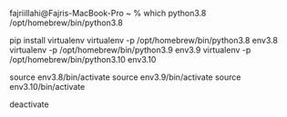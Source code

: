 fajriillahi@Fajris-MacBook-Pro ~ % which python3.8
/opt/homebrew/bin/python3.8

pip install virtualenv
virtualenv -p /opt/homebrew/bin/python3.8 env3.8
virtualenv -p /opt/homebrew/bin/python3.9 env3.9
virtualenv -p /opt/homebrew/bin/python3.10 env3.10

source env3.8/bin/activate
source env3.9/bin/activate
source env3.10/bin/activate

deactivate